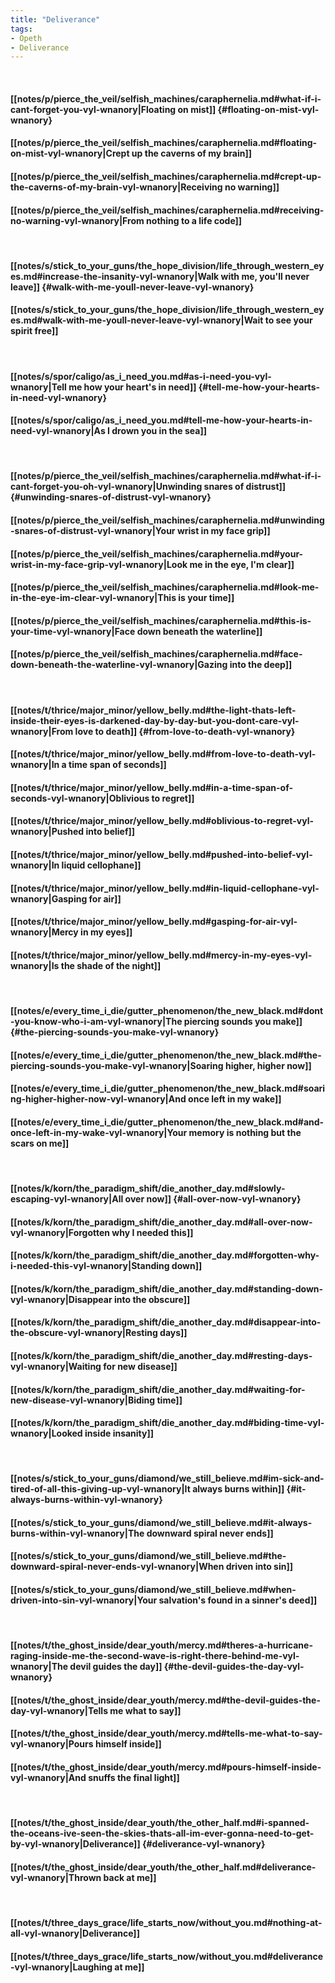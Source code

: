 ```yaml
---
title: "Deliverance"
tags:
- Opeth
- Deliverance
---
```

&nbsp;
#### [[notes/p/pierce_the_veil/selfish_machines/caraphernelia.md#what-if-i-cant-forget-you-vyl-wnanory|Floating on mist]] {#floating-on-mist-vyl-wnanory}
#### [[notes/p/pierce_the_veil/selfish_machines/caraphernelia.md#floating-on-mist-vyl-wnanory|Crept up the caverns of my brain]]
#### [[notes/p/pierce_the_veil/selfish_machines/caraphernelia.md#crept-up-the-caverns-of-my-brain-vyl-wnanory|Receiving no warning]]
#### [[notes/p/pierce_the_veil/selfish_machines/caraphernelia.md#receiving-no-warning-vyl-wnanory|From nothing to a life code]]
&nbsp;
#### [[notes/s/stick_to_your_guns/the_hope_division/life_through_western_eyes.md#increase-the-insanity-vyl-wnanory|Walk with me, you'll never leave]] {#walk-with-me-youll-never-leave-vyl-wnanory}
#### [[notes/s/stick_to_your_guns/the_hope_division/life_through_western_eyes.md#walk-with-me-youll-never-leave-vyl-wnanory|Wait to see your spirit free]]
&nbsp;
#### [[notes/s/spor/caligo/as_i_need_you.md#as-i-need-you-vyl-wnanory|Tell me how your heart's in need]] {#tell-me-how-your-hearts-in-need-vyl-wnanory}
#### [[notes/s/spor/caligo/as_i_need_you.md#tell-me-how-your-hearts-in-need-vyl-wnanory|As I drown you in the sea]]
&nbsp;
#### [[notes/p/pierce_the_veil/selfish_machines/caraphernelia.md#what-if-i-cant-forget-you-oh-vyl-wnanory|Unwinding snares of distrust]] {#unwinding-snares-of-distrust-vyl-wnanory}
#### [[notes/p/pierce_the_veil/selfish_machines/caraphernelia.md#unwinding-snares-of-distrust-vyl-wnanory|Your wrist in my face grip]]
#### [[notes/p/pierce_the_veil/selfish_machines/caraphernelia.md#your-wrist-in-my-face-grip-vyl-wnanory|Look me in the eye, I'm clear]]
#### [[notes/p/pierce_the_veil/selfish_machines/caraphernelia.md#look-me-in-the-eye-im-clear-vyl-wnanory|This is your time]]
#### [[notes/p/pierce_the_veil/selfish_machines/caraphernelia.md#this-is-your-time-vyl-wnanory|Face down beneath the waterline]]
#### [[notes/p/pierce_the_veil/selfish_machines/caraphernelia.md#face-down-beneath-the-waterline-vyl-wnanory|Gazing into the deep]]
&nbsp;
#### [[notes/t/thrice/major_minor/yellow_belly.md#the-light-thats-left-inside-their-eyes-is-darkened-day-by-day-but-you-dont-care-vyl-wnanory|From love to death]] {#from-love-to-death-vyl-wnanory}
#### [[notes/t/thrice/major_minor/yellow_belly.md#from-love-to-death-vyl-wnanory|In a time span of seconds]]
#### [[notes/t/thrice/major_minor/yellow_belly.md#in-a-time-span-of-seconds-vyl-wnanory|Oblivious to regret]]
#### [[notes/t/thrice/major_minor/yellow_belly.md#oblivious-to-regret-vyl-wnanory|Pushed into belief]]
#### [[notes/t/thrice/major_minor/yellow_belly.md#pushed-into-belief-vyl-wnanory|In liquid cellophane]]
#### [[notes/t/thrice/major_minor/yellow_belly.md#in-liquid-cellophane-vyl-wnanory|Gasping for air]]
#### [[notes/t/thrice/major_minor/yellow_belly.md#gasping-for-air-vyl-wnanory|Mercy in my eyes]]
#### [[notes/t/thrice/major_minor/yellow_belly.md#mercy-in-my-eyes-vyl-wnanory|Is the shade of the night]]
&nbsp;
#### [[notes/e/every_time_i_die/gutter_phenomenon/the_new_black.md#dont-you-know-who-i-am-vyl-wnanory|The piercing sounds you make]] {#the-piercing-sounds-you-make-vyl-wnanory}
#### [[notes/e/every_time_i_die/gutter_phenomenon/the_new_black.md#the-piercing-sounds-you-make-vyl-wnanory|Soaring higher, higher now]]
#### [[notes/e/every_time_i_die/gutter_phenomenon/the_new_black.md#soaring-higher-higher-now-vyl-wnanory|And once left in my wake]]
#### [[notes/e/every_time_i_die/gutter_phenomenon/the_new_black.md#and-once-left-in-my-wake-vyl-wnanory|Your memory is nothing but the scars on me]]
&nbsp;
#### [[notes/k/korn/the_paradigm_shift/die_another_day.md#slowly-escaping-vyl-wnanory|All over now]] {#all-over-now-vyl-wnanory}
#### [[notes/k/korn/the_paradigm_shift/die_another_day.md#all-over-now-vyl-wnanory|Forgotten why I needed this]]
#### [[notes/k/korn/the_paradigm_shift/die_another_day.md#forgotten-why-i-needed-this-vyl-wnanory|Standing down]]
#### [[notes/k/korn/the_paradigm_shift/die_another_day.md#standing-down-vyl-wnanory|Disappear into the obscure]]
#### [[notes/k/korn/the_paradigm_shift/die_another_day.md#disappear-into-the-obscure-vyl-wnanory|Resting days]]
#### [[notes/k/korn/the_paradigm_shift/die_another_day.md#resting-days-vyl-wnanory|Waiting for new disease]]
#### [[notes/k/korn/the_paradigm_shift/die_another_day.md#waiting-for-new-disease-vyl-wnanory|Biding time]]
#### [[notes/k/korn/the_paradigm_shift/die_another_day.md#biding-time-vyl-wnanory|Looked inside insanity]]
&nbsp;
#### [[notes/s/stick_to_your_guns/diamond/we_still_believe.md#im-sick-and-tired-of-all-this-giving-up-vyl-wnanory|It always burns within]] {#it-always-burns-within-vyl-wnanory}
#### [[notes/s/stick_to_your_guns/diamond/we_still_believe.md#it-always-burns-within-vyl-wnanory|The downward spiral never ends]]
#### [[notes/s/stick_to_your_guns/diamond/we_still_believe.md#the-downward-spiral-never-ends-vyl-wnanory|When driven into sin]]
#### [[notes/s/stick_to_your_guns/diamond/we_still_believe.md#when-driven-into-sin-vyl-wnanory|Your salvation's found in a sinner's deed]]
&nbsp;
#### [[notes/t/the_ghost_inside/dear_youth/mercy.md#theres-a-hurricane-raging-inside-me-the-second-wave-is-right-there-behind-me-vyl-wnanory|The devil guides the day]] {#the-devil-guides-the-day-vyl-wnanory}
#### [[notes/t/the_ghost_inside/dear_youth/mercy.md#the-devil-guides-the-day-vyl-wnanory|Tells me what to say]]
#### [[notes/t/the_ghost_inside/dear_youth/mercy.md#tells-me-what-to-say-vyl-wnanory|Pours himself inside]]
#### [[notes/t/the_ghost_inside/dear_youth/mercy.md#pours-himself-inside-vyl-wnanory|And snuffs the final light]]
&nbsp;
#### [[notes/t/the_ghost_inside/dear_youth/the_other_half.md#i-spanned-the-oceans-ive-seen-the-skies-thats-all-im-ever-gonna-need-to-get-by-vyl-wnanory|Deliverance]] {#deliverance-vyl-wnanory}
#### [[notes/t/the_ghost_inside/dear_youth/the_other_half.md#deliverance-vyl-wnanory|Thrown back at me]]
&nbsp;
#### [[notes/t/three_days_grace/life_starts_now/without_you.md#nothing-at-all-vyl-wnanory|Deliverance]]
#### [[notes/t/three_days_grace/life_starts_now/without_you.md#deliverance-vyl-wnanory|Laughing at me]]
